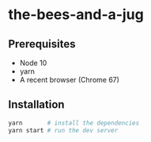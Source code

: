 # the-bees-and-a-jug

## Prerequisites

- Node 10
- yarn
- A recent browser (Chrome 67)

## Installation

```bash
yarn       # install the dependencies
yarn start # run the dev server
```

